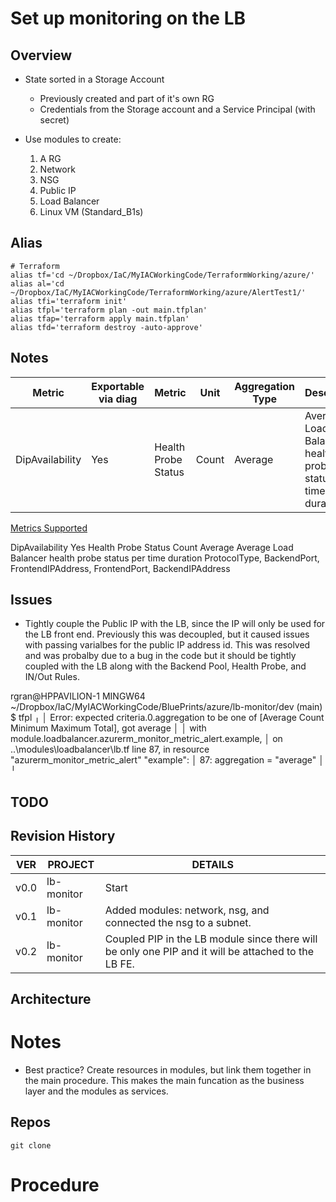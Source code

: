 # Set up monitoring on the LB 

## Overview

- State sorted in a Storage Account
  - Previously created and part of it's own RG
  - Credentials from the Storage account and a Service Principal (with secret)

- Use modules to create:
  1. A RG
  2. Network
  3. NSG
  4. Public IP
  5. Load Balancer
  5. Linux VM (Standard_B1s)


## Alias

```
# Terraform
alias tf='cd ~/Dropbox/IaC/MyIACWorkingCode/TerraformWorking/azure/'
alias al='cd ~/Dropbox/IaC/MyIACWorkingCode/TerraformWorking/azure/AlertTest1/'
alias tfi='terraform init'
alias tfpl='terraform plan -out main.tfplan'
alias tfap='terraform apply main.tfplan'
alias tfd='terraform destroy -auto-approve'
```

## Notes

| Metric |	Exportable via diag | 	Metric |	Unit | Aggregation Type	| Description | 	Dimensions |
| ------ |	------ | 	------ |	------ | -------------	| ------ | 	------ |
| DipAvailability	| Yes	| Health Probe Status	| Count | 	Average	| Average Load Balancer health probe status per time duration | 	ProtocolType, BackendPort, FrontendIPAddress, FrontendPort, BackendIPAddress |

[Metrics Supported](https://learn.microsoft.com/en-us/azure/azure-monitor/essentials/metrics-supported)


DipAvailability	Yes	Health Probe Status	Count	Average	Average Load Balancer health probe status per time duration	ProtocolType, BackendPort, FrontendIPAddress, FrontendPort, BackendIPAddress


## Issues

- Tightly couple the Public IP with the LB, since the IP will only be used for the LB front end.  Previously this was decoupled, but 
it caused issues with passing varialbes for the public IP address id.  This was resolved and was probalby due to a bug in the code
but it should be tightly coupled with the LB along with the Backend Pool, Health Probe, and IN/Out Rules.




rgran@HPPAVILION-1 MINGW64 ~/Dropbox/IaC/MyIACWorkingCode/BluePrints/azure/lb-monitor/dev (main)
$ tfpl
╷
│ Error: expected criteria.0.aggregation to be one of [Average Count Minimum Maximum Total], got average
│
│   with module.loadbalancer.azurerm_monitor_metric_alert.example,
│   on ..\modules\loadbalancer\lb.tf line 87, in resource "azurerm_monitor_metric_alert" "example":
│   87:     aggregation      = "average"
│
╵



## TODO



## Revision History

| VER  | PROJECT     | DETAILS                                                     |
| -----|------------ |------------------------------------------------------------ |
| v0.0 | lb-monitor  | Start                                                       |
| v0.1 | lb-monitor  | Added modules: network, nsg, and connected the nsg to a subnet. |
| v0.2 | lb-monitor  | Coupled PIP in the LB module since there will be only one PIP and it will be attached to the LB FE.|


## Architecture

# Notes 

- Best practice?  Create resources in modules, but link them together in the main procedure.  This makes the main funcation as the business layer and the modules as services. 

## Repos
```
git clone 
```
# Procedure


